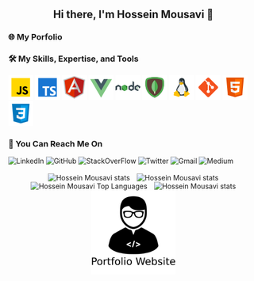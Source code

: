 
<h2 style="text-align: center">Hi there, I'm Hossein Mousavi 👋</h2>


<!--
**hossein13m/hossein13m** is a ✨ _special_ ✨ repository because its `README.md` (this file) appears on your GitHub profile.

Here are some ideas to get you started:

- 🔭 I’m currently working on ...
- 🌱 I’m currently learning ...
- 👯 I’m looking to collaborate on ...
- 🤔 I’m looking for help with ...
- 💬 Ask me about ...
- 📫 How to reach me: ...
- 😄 Pronouns: ...
- ⚡ Fun fact: ...
-->


<h3>
   <a style="text-decoration: none !important" href="https://hmousavi.dev/" target="_blank">
        <span> 🌐 My Porfolio </span>
    </a>
</h3>


<h3>🛠  My Skills, Expertise, and Tools</h3>
  <div>
    <a style="text-decoration: none !important" href="https://hmousavi.dev/" target="_blank">
        <img src="./assets/javascript.png" alt="js"/>
    </a>
    <a style="text-decoration: none !important" href="https://hmousavi.dev/" target="_blank">
        <img src="./assets/typescript.png" alt="ts"/>
    </a>
    <a style="text-decoration: none !important" href="https://hmousavi.dev/" target="_blank">
        <img src="./assets/angular.png" alt="angular"/>
    </a>
    <a style="text-decoration: none !important" href="https://hmousavi.dev/" target="_blank">
        <img src="./assets/vue-js.png" alt="vue"/>
    </a>
    <a style="text-decoration: none !important" href="https://hmousavi.dev/" target="_blank">
        <img src="./assets/nodejs.png" alt="nodejs"/>
    </a>
    <a style="text-decoration: none !important" href="https://hmousavi.dev/" target="_blank">
        <img src="./assets/mongodb.png" alt="mongodb"/>
    </a>
    <a style="text-decoration: none !important" href="https://hmousavi.dev/" target="_blank">
        <img src="./assets/linux.png" alt="linux"/>
    </a>
    <a style="text-decoration: none !important" href="https://hmousavi.dev/" target="_blank">
        <img src="./assets/git.png" alt="git"/>
    </a>
    <a style="text-decoration: none !important" href="https://hmousavi.dev/" target="_blank">
        <img src="./assets/html-5.png" alt="html"/>
    </a>
    <a style="text-decoration: none !important" href="https://hmousavi.dev/" target="_blank">
        <img src="./assets/css3.png" alt="css"/>
    </a>
<!--  image credit: https://icons8.com/  -->
  </div>
    

  <h3>🔎 You Can Reach Me On</h3> 
<div>
    <a style="text-decoration: none !important" href="https://www.linkedin.com/in/hossein13m" target="_blank"><img src="https://img.shields.io/badge/LinkedIn-0077B5?style=for-the-badge&logo=linkedin&logoColor=white" alt="LinkedIn"/></a>
    <a style="text-decoration: none !important" href="https://github.com/hossein13m/" target="_blank"><img src="https://img.shields.io/badge/GitHub-100000?style=for-the-badge&logo=github&logoColor=white" alt="GitHub"/></a>
    <a style="text-decoration: none !important" href="https://stackoverflow.com/users/10341207/hossein-mousavi" target="_blank"><img src="https://img.shields.io/badge/Stack_Overflow-D64A17?style=for-the-badge&logo=stack-overflow&logoColor=white" alt="StackOverFlow"/></a>
    <a style="text-decoration: none !important" href="https://twitter.com/hossein13m" target="_blank"><img src="https://img.shields.io/badge/Twitter-1DA1F2?style=for-the-badge&logo=twitter&logoColor=white" alt="Twitter"/></a>
    <a style="text-decoration: none !important" href="mailto:dev.hosseinmousavi@gmail.com" target="_blank"><img src="https://img.shields.io/badge/Gmail-D14836?style=for-the-badge&logo=gmail&logoColor=white" alt="Gmail"/></a>
    <a style="text-decoration: none !important" href="https://medium.com/@hossein13m" target="_blank"><img src="https://img.shields.io/badge/Medium-100000?style=for-the-badge&logo=medium&logoColor=white" alt="Medium"/></a>
</div>

<br/>

<div style="text-align: center" >

   <a style="margin: 5px; text-decoration: none !important"  href="https://hmousavi.dev/" target="_blank">
        <img height="170px" width="550px"  src="https://github-profile-summary-cards.vercel.app/api/cards/profile-details?username=hossein13m&theme=dracula" alt="Hossein Mousavi stats"/>
   </a>
   <a style="margin: 5px; text-decoration: none !important"  href="https://hmousavi.dev/" target="_blank">
        <img height="170px" src="https://github-profile-summary-cards.vercel.app/api/cards/stats?username=hossein13m&theme=dracula" alt="Hossein Mousavi stats"/>
   </a>


   <a style="margin: 5px; text-decoration: none !important" href="https://hmousavi.dev/" target="_blank">
        <img height="170px"  src="https://github-readme-stats.vercel.app/api/top-langs/?username=hossein13m&show_icons=true&theme=dracula&langs_count=12&layout=compact&hide_border=true" alt="Hossein Mousavi Top Languages"/>
   </a>
   <a style="margin: 5px; text-decoration: none !important"  href="https://hmousavi.dev/" target="_blank">
        <img height="170px" src="https://github-profile-summary-cards.vercel.app/api/cards/productive-time?username=hossein13m&theme=dracula" alt="Hossein Mousavi stats"/>
   </a>
   <a style="margin: 5px; text-decoration: none !important"  href="https://hmousavi.dev/" target="_blank">
        <img height="170px" src="./assets/portfolio.png" alt="Hossein Mousavi stats"/>
   </a>
   
    
</div>

